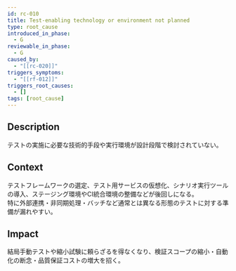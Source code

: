 ```yaml
---
id: rc-010
title: Test-enabling technology or environment not planned
type: root_cause
introduced_in_phase:
  - G
reviewable_in_phase:
  - G
caused_by:
  - "[[rc-020]]"
triggers_symptoms:
  - "[[rf-012]]"
triggers_root_causes:
  - []
tags: [root_cause]
---
```


## Description
テストの実施に必要な技術的手段や実行環境が設計段階で検討されていない。

## Context
テストフレームワークの選定、テスト用サービスの仮想化、シナリオ実行ツールの導入、ステージング環境やCI統合環境の整備などが後回しになる。  
特に外部連携・非同期処理・バッチなど通常とは異なる形態のテストに対する準備が漏れやすい。

## Impact
結局手動テストや縮小試験に頼らざるを得なくなり、検証スコープの縮小・自動化の断念・品質保証コストの増大を招く。
